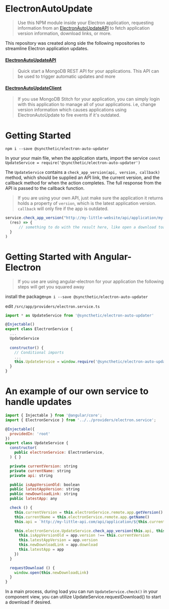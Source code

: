 # ElectronAutoUpdate
> Use this NPM module inside your Electron application, requesting information from an [ElectronAutoUpdateAPI](https://github.com/Syncthetic/ElectronAutoUpdateAPI) to fetch application version information, download links, or more.

This repository was created along side the following repositories to streamline Electron application updates.
 
#### [ElectronAutoUpdateAPI](https://github.com/Syncthetic/ElectronAutoUpdateAPI)
> Quick start a MongoDB REST API for your applications. This API can be used to trigger automatic updates and more

#### [ElectronAutoUpdateClient](https://github.com/Syncthetic/ElectronAutoUpdateCLient)
> If you use MongoDB Stitch for your application, you can simply login with this application to manage all of your applications. i.e, change version information which causes applications using ElectronAutoUpdate to fire events if it's outdated.

# Getting Started
`npm i --save @syncthetic/electron-auto-updater`

In your your main file, when the application starts, import the service
`const UpdateService = require('@syncthetic/electron-auto-updater')`

The `UpdateService` contains a `check_app_version(api, version, callback)` method, which should be supplied an API link, the current version, and the callback method for when the action completes. The full response from the API is passed to the callback function.

> If you are using your own API, just make sure the application it returns holds a property of `version`, which is the latest application version. `callback` will only fire if the app is outdated.


```javascript
service.check_app_version("http://my-little-website/api/application/my-app-name", '0.0.1',
  (res) => {
      // something to do with the result here, like open a download toast
  }
)
```

# Getting Started with Angular-Electron
> If you use are using angular-electron for your application the following steps will get you squared away

install the package`npm i --save @syncthetic/electron-auto-updater`

edit `/src/app/providers/electron.service.ts`

```javascript
import * as UpdateService from '@syncthetic/electron-auto-updater'

@Injectable()
export class ElectronService {
  ...
  UpdateService
  
  constructor() {
    // Conditional imports
    ...
    this.UpdateService = window.require('@syncthetic/electron-auto-updater')
  }
}
```
# An example of our own service to handle updates
```javascript
import { Injectable } from '@angular/core';
import { ElectronService } from '../../providers/electron.service';

@Injectable({
  providedIn: 'root'
})
export class UpdateService {
  constructor(
    public electronService: ElectronService,
  ) { }

  private currentVersion: string
  private currentName: string
  private api: string

  public isAppVersionOld: boolean
  public latestAppVersion: string
  public newDownloadLink: string
  public latestApp: any

  check () {
    this.currentVersion = this.electronService.remote.app.getVersion()
    this.currentName = this.electronService.remote.app.getName()
    this.api = `http://my-little-api.com/api/application/${this.currentName}`

    this.electronService.UpdateService.check_app_version(this.api, this.currentVersion, (app) => {
      this.isAppVersionOld = app.version !== this.currentVersion
      this.latestAppVersion = app.version
      this.newDownloadLink = app.download
      this.latestApp = app
    })
  }

  requestDownload () {
    window.open(this.newDownloadLink)
  }
}
```

In a main process, during load you can run `UpdateService.check()` in your component view, you can utilize UpdateService.requestDownload() to start a download if desired.